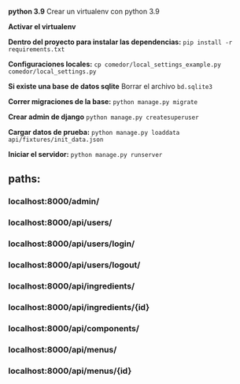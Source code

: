 **python 3.9**
Crear un virtualenv con python 3.9

**Activar el virtualenv**

**Dentro del proyecto para instalar las dependencias:**
`pip install -r requirements.txt`

**Configuraciones locales:**
`cp comedor/local_settings_example.py comedor/local_settings.py`

**Si existe una base de datos sqlite**
Borrar el archivo `bd.sqlite3`

**Correr migraciones de la base:**
 `python manage.py migrate`

**Crear admin de django**
 `python manage.py createsuperuser`
 
**Cargar datos de prueba:**
`python manage.py loaddata api/fixtures/init_data.json`

**Iniciar el servidor:**
 `python manage.py runserver`
 

## paths:
### localhost:8000/admin/ 
### localhost:8000/api/users/ 
### localhost:8000/api/users/login/ 
### localhost:8000/api/users/logout/ 

### localhost:8000/api/ingredients/
### localhost:8000/api/ingredients/{id}
### localhost:8000/api/components/ 

### localhost:8000/api/menus/ 
### localhost:8000/api/menus/{id}












